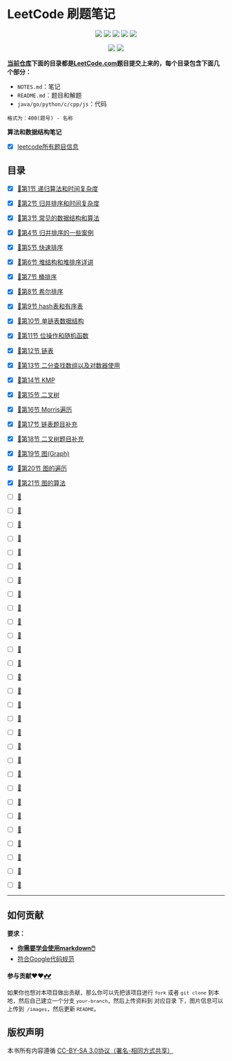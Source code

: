 # LeetCode 刷题笔记



<p align='center'>
<a href="https://www.linkedin.cn/injobs/in/xiongxinwei-xiong-7606a0227" target="_blank"><img src="https://img.shields.io/badge/linkedin-xiongxinwei-yellowgreen?logo=linkedin"></a>
<a href="https://twitter.com/xxw3293172751" target="_blank"><img src="https://img.shields.io/badge/twitter-%40xxw3293172751-informational?logo=twitter"></a>
<a href="https://www.zhihu.com/people/3293172751" target="_blank"><img src="https://img.shields.io/badge/%E7%9F%A5%E4%B9%8E-%E9%93%BE%E5%AD%A6%E8%80%85%E7%A4%BE%E5%8C%BA-blue?logo=zhihu"></a>
<a href="https://s2.loli.net/2022/07/05/sQHuozItvWg1heA.jpg" target="_blank"><img src="https://img.shields.io/badge/%E5%BE%AE%E4%BF%A1-smile-brightgreen?logo=wechat"></a>
<a href="https://space.bilibili.com/14089380" target="_blank"><img src="https://img.shields.io/badge/b%E7%AB%99-%E6%97%A0%E4%B8%8E%E4%BC%A6%E6%AF%94%E7%9A%84%E5%BE%97%E5%BE%97-red?logo=bilibili"></a>
</p>
<p align='center'>
<a href="https://weibo.com/u/6248930985" target="_blank"><img src="https://img.shields.io/badge/%E5%BE%AE%E5%8D%9A-%E6%97%A0%E4%B8%8E%E4%BC%A6%E6%AF%94%E7%9A%84%E5%BE%97%E5%BE%97-critical?style=social&logo=Sina%20Weibo"></a>
<a href="https://github.com/3293172751" target="_blank"><img src="https://img.shields.io/badge/Github-xiongxinwei-inactive?style=social&logo=github"></a>
</p>


**[当前仓库](https://github.com/3293172751/LeetCode)下面的目录都是[LeetCode.com](https://leetcode.com)题目提交上来的，每个目录包含下面几个部分：**

+ `NOTES.md`：笔记
+ `README.md`：题目和解题
+ `java/go/python/c/cpp/js`：代码

```
格式为：400(题号) - 名称
```



**算法和数据结构笔记**

+ [x] [leetcode所有题目信息](./ALL.md)

## 目录

- [x] [🔗第1节 递归算法和时间复杂度](markdown/1.md)

- [x] [🔗第2节 归并排序和时间复杂度](markdown/2.md)

- [x] [🔗第3节 常见的数据结构和算法](markdown/3.md)

- [x] [🔗第4节 归并排序的一些案例](markdown/4.md)

- [x] [🔗第5节 快速排序](markdown/5.md)

- [x] [🔗第6节 堆结构和堆排序详讲](markdown/6.md)

- [x] [🔗第7节 桶排序](markdown/7.md)

- [x] [🔗第8节 希尔排序](markdown/8.md)

- [x] [🔗第9节 hash表和有序表](markdown/9.md)

- [x] [🔗第10节 单链表数据结构](markdown/10.md)

- [x] [🔗第11节 位操作和随机函数](markdown/11.md)

- [x] [🔗第12节 链表](markdown/12.md)

- [x] [🔗第13节 二分查找数组以及对数器使用](markdown/13.md)

- [x] [🔗第14节 KMP](markdown/14.md)

- [x] [🔗第15节 二叉树](markdown/15.md)

- [x] [🔗第16节 Morris遍历](markdown/16.md)

- [x] [🔗第17节 链表题目补充](markdown/17.md)

- [x] [🔗第18节 二叉树题目补充](markdown/18.md)

- [x] [🔗第19节 图(Graph)](markdown/19.md)

- [x] [🔗第20节 图的遍历](markdown/20.md)

- [x] [🔗第21节 图的算法](markdown/21.md)

- [ ] [🔗](markdown/22.md)

- [ ] [🔗](markdown/23.md)

- [ ] [🔗](markdown/24.md)

- [ ] [🔗](markdown/25.md)

- [ ] [🔗](markdown/26.md)

- [ ] [🔗](markdown/27.md)

- [ ] [🔗](markdown/28.md)

- [ ] [🔗](markdown/29.md)

- [ ] [🔗](markdown/30.md)

- [ ] [🔗](markdown/31.md)

- [ ] [🔗](markdown/32.md)

- [ ] [🔗](markdown/33.md)

- [ ] [🔗](markdown/34.md)

- [ ] [🔗](markdown/35.md)

- [ ] [🔗](markdown/36.md)

- [ ] [🔗](markdown/37.md)

- [ ] [🔗](markdown/38.md)

- [ ] [🔗](markdown/39.md)

- [ ] [🔗](markdown/40.md)

- [ ] [🔗](markdown/41.md)

- [ ] [🔗](markdown/42.md)

- [ ] [🔗](markdown/43.md)

- [ ] [🔗](markdown/44.md)

- [ ] [🔗](markdown/45.md)

- [ ] [🔗](markdown/46.md)

- [ ] [🔗](markdown/47.md)

- [ ] [🔗](markdown/48.md)

- [ ] [🔗](markdown/49.md)

- [ ] [🔗](markdown/50.md)



---

## 如何贡献

**要求：**

+ [**你需要学会使用markdown🖱️**](https://github.com/3293172751/CS_COURSE/blob/master/markdown/README.md)
+ [符合Google代码规范](https://zh-google-styleguide.readthedocs.io/en/latest/google-cpp-styleguide/)

#### 参与贡献❤️❤️[💕💕](https://github.com/3293172751/CS_COURSE/blob/master/Git/git-contributor.md/)

<font size = 2>如果你也想对本项目做出贡献，那么你可以先把该项目进行 `fork` 或者 `git clone` 到本地，然后自己建立一个分支 `your-branch`，然后上传资料到 对应目录 下，图片信息可以上传到` /images`，然后更新 `README`。 </font>

## 版权声明

本书所有内容遵循 [CC-BY-SA 3.0协议（署名-相同方式共享）](http://zh.wikipedia.org/wiki/Wikipedia:CC-by-sa-3.0协议文本)
